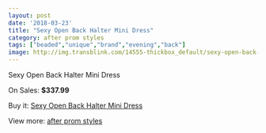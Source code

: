 ```yaml
---
layout: post
date: '2018-03-23'
title: "Sexy Open Back Halter Mini Dress"
category: after prom styles
tags: ["beaded","unique","brand","evening","back"]
image: http://img.transblink.com/14555-thickbox_default/sexy-open-back-halter-mini-dress.jpg
---
```

Sexy Open Back Halter Mini Dress

On Sales: **$337.99**
<a href="https://www.transblink.com/en/after-prom-styles/4656-sexy-open-back-halter-mini-dress.html"><amp-img layout="responsive" width="600" height="600" src="//img.transblink.com/14555-thickbox_default/sexy-open-back-halter-mini-dress.jpg" alt="Sexy Open Back Halter Mini Dress 0" /></a>
<a href="https://www.transblink.com/en/after-prom-styles/4656-sexy-open-back-halter-mini-dress.html"><amp-img layout="responsive" width="600" height="600" src="//img.transblink.com/14557-thickbox_default/sexy-open-back-halter-mini-dress.jpg" alt="Sexy Open Back Halter Mini Dress 1" /></a>
<a href="https://www.transblink.com/en/after-prom-styles/4656-sexy-open-back-halter-mini-dress.html"><amp-img layout="responsive" width="600" height="600" src="//img.transblink.com/14556-thickbox_default/sexy-open-back-halter-mini-dress.jpg" alt="Sexy Open Back Halter Mini Dress 2" /></a>

Buy it: [Sexy Open Back Halter Mini Dress](https://www.transblink.com/en/after-prom-styles/4656-sexy-open-back-halter-mini-dress.html "Sexy Open Back Halter Mini Dress")

View more: [after prom styles](https://www.transblink.com/en/55-after-prom-styles "after prom styles")